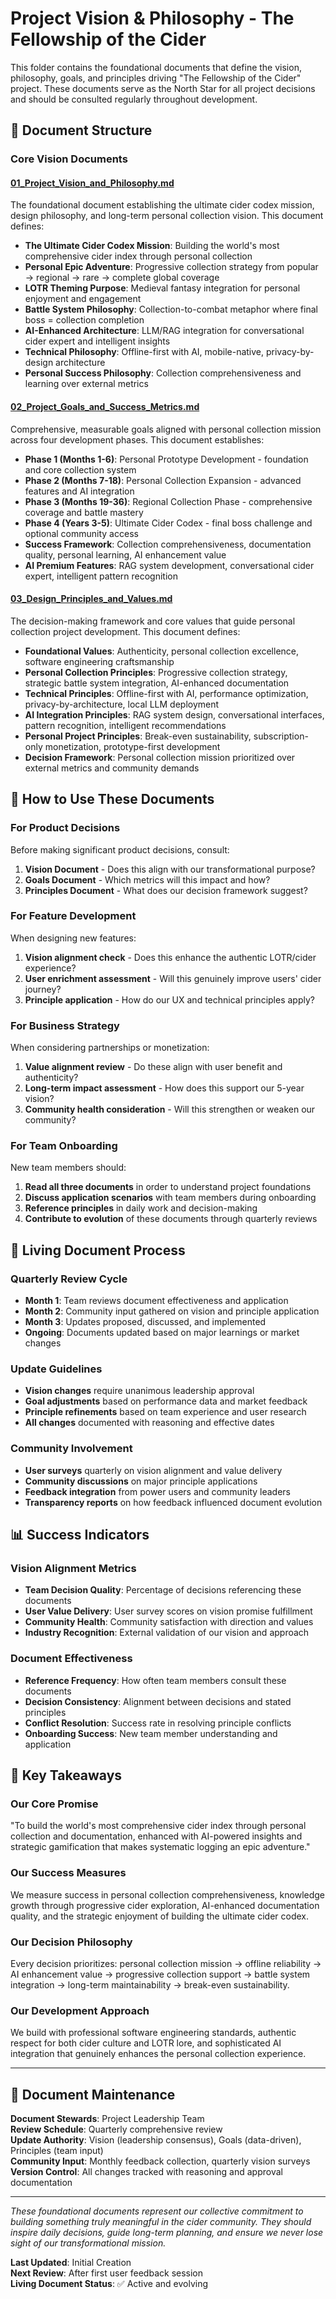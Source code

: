# Project Vision & Philosophy - The Fellowship of the Cider

This folder contains the foundational documents that define the vision, philosophy, goals, and principles driving "The Fellowship of the Cider" project. These documents serve as the North Star for all project decisions and should be consulted regularly throughout development.

## 📁 Document Structure

### Core Vision Documents

#### [01_Project_Vision_and_Philosophy.md](01_Project_Vision_and_Philosophy.md)
The foundational document establishing the ultimate cider codex mission, design philosophy, and long-term personal collection vision. This document defines:

- **The Ultimate Cider Codex Mission**: Building the world's most comprehensive cider index through personal collection
- **Personal Epic Adventure**: Progressive collection strategy from popular → regional → rare → complete global coverage
- **LOTR Theming Purpose**: Medieval fantasy integration for personal enjoyment and engagement
- **Battle System Philosophy**: Collection-to-combat metaphor where final boss = collection completion
- **AI-Enhanced Architecture**: LLM/RAG integration for conversational cider expert and intelligent insights
- **Technical Philosophy**: Offline-first with AI, mobile-native, privacy-by-design architecture
- **Personal Success Philosophy**: Collection comprehensiveness and learning over external metrics

#### [02_Project_Goals_and_Success_Metrics.md](02_Project_Goals_and_Success_Metrics.md)
Comprehensive, measurable goals aligned with personal collection mission across four development phases. This document establishes:

- **Phase 1 (Months 1-6)**: Personal Prototype Development - foundation and core collection system
- **Phase 2 (Months 7-18)**: Personal Collection Expansion - advanced features and AI integration  
- **Phase 3 (Months 19-36)**: Regional Collection Phase - comprehensive coverage and battle mastery
- **Phase 4 (Years 3-5)**: Ultimate Cider Codex - final boss challenge and optional community access
- **Success Framework**: Collection comprehensiveness, documentation quality, personal learning, AI enhancement value
- **AI Premium Features**: RAG system development, conversational cider expert, intelligent pattern recognition

#### [03_Design_Principles_and_Values.md](03_Design_Principles_and_Values.md)
The decision-making framework and core values that guide personal collection project development. This document defines:

- **Foundational Values**: Authenticity, personal collection excellence, software engineering craftsmanship
- **Personal Collection Principles**: Progressive collection strategy, strategic battle system integration, AI-enhanced documentation
- **Technical Principles**: Offline-first with AI, performance optimization, privacy-by-architecture, local LLM deployment
- **AI Integration Principles**: RAG system design, conversational interfaces, pattern recognition, intelligent recommendations
- **Personal Project Principles**: Break-even sustainability, subscription-only monetization, prototype-first development
- **Decision Framework**: Personal collection mission prioritized over external metrics and community demands

## 🎯 How to Use These Documents

### For Product Decisions
Before making significant product decisions, consult:
1. **Vision Document** - Does this align with our transformational purpose?
2. **Goals Document** - Which metrics will this impact and how?
3. **Principles Document** - What does our decision framework suggest?

### For Feature Development
When designing new features:
1. **Vision alignment check** - Does this enhance the authentic LOTR/cider experience?
2. **User enrichment assessment** - Will this genuinely improve users' cider journey?
3. **Principle application** - How do our UX and technical principles apply?

### For Business Strategy
When considering partnerships or monetization:
1. **Value alignment review** - Do these align with user benefit and authenticity?
2. **Long-term impact assessment** - How does this support our 5-year vision?
3. **Community health consideration** - Will this strengthen or weaken our community?

### For Team Onboarding
New team members should:
1. **Read all three documents** in order to understand project foundations
2. **Discuss application scenarios** with team members during onboarding
3. **Reference principles** in daily work and decision-making
4. **Contribute to evolution** of these documents through quarterly reviews

## 🔄 Living Document Process

### Quarterly Review Cycle
- **Month 1**: Team reviews document effectiveness and application
- **Month 2**: Community input gathered on vision and principle application  
- **Month 3**: Updates proposed, discussed, and implemented
- **Ongoing**: Documents updated based on major learnings or market changes

### Update Guidelines
- **Vision changes** require unanimous leadership approval
- **Goal adjustments** based on performance data and market feedback
- **Principle refinements** based on team experience and user research
- **All changes** documented with reasoning and effective dates

### Community Involvement
- **User surveys** quarterly on vision alignment and value delivery
- **Community discussions** on major principle applications
- **Feedback integration** from power users and community leaders
- **Transparency reports** on how feedback influenced document evolution

## 📊 Success Indicators

### Vision Alignment Metrics
- **Team Decision Quality**: Percentage of decisions referencing these documents
- **User Value Delivery**: User survey scores on vision promise fulfillment
- **Community Health**: Community satisfaction with direction and values
- **Industry Recognition**: External validation of our vision and approach

### Document Effectiveness
- **Reference Frequency**: How often team members consult these documents
- **Decision Consistency**: Alignment between decisions and stated principles
- **Conflict Resolution**: Success rate in resolving principle conflicts
- **Onboarding Success**: New team member understanding and application

## 🌟 Key Takeaways

### Our Core Promise
"To build the world's most comprehensive cider index through personal collection and documentation, enhanced with AI-powered insights and strategic gamification that makes systematic logging an epic adventure."

### Our Success Measures
We measure success in personal collection comprehensiveness, knowledge growth through progressive cider exploration, AI-enhanced documentation quality, and the strategic enjoyment of building the ultimate cider codex.

### Our Decision Philosophy
Every decision prioritizes: personal collection mission → offline reliability → AI enhancement value → progressive collection support → battle system integration → long-term maintainability → break-even sustainability.

### Our Development Approach
We build with professional software engineering standards, authentic respect for both cider culture and LOTR lore, and sophisticated AI integration that genuinely enhances the personal collection experience.

---

## 📝 Document Maintenance

**Document Stewards**: Project Leadership Team  
**Review Schedule**: Quarterly comprehensive review  
**Update Authority**: Vision (leadership consensus), Goals (data-driven), Principles (team input)  
**Community Input**: Monthly feedback collection, quarterly vision surveys  
**Version Control**: All changes tracked with reasoning and approval documentation

---

*These foundational documents represent our collective commitment to building something truly meaningful in the cider community. They should inspire daily decisions, guide long-term planning, and ensure we never lose sight of our transformational mission.*

**Last Updated**: Initial Creation  
**Next Review**: After first user feedback session  
**Living Document Status**: ✅ Active and evolving